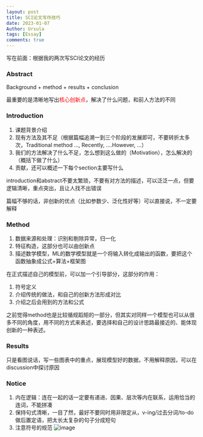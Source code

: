 ```yaml
---
layout: post
title: SCI论文写作技巧
date: 2023-01-07
Author: Ursula
tags: [Essay]
comments: true
--- 
```


写在前面：根据我的两次写SCI论文的经历

### Abstract
Background + method + results + conclusion

最重要的是清晰地写出<font color='red'>核心创新点</font>，解决了什么问题，和前人方法的不同

### Introduction

1. 课题背景介绍 
2. 现有方法及其不足（根据篇幅追溯一到三个阶段的发展即可，不要转折太多次，Traditional method ..., Recently, ....However, ...）
3. 我们的方法解决了什么不足，怎么想到这么做的（Motivation），怎么解决的（概括下做了什么）
4. 贡献，还可以概述一下每个section主要写什么

introduction和abstract不要太繁琐，不要有对方法的描述，可以泛泛一点，但要逻辑清晰，重点突出，且让人找不出错误

篇幅不够的话，非创新的优点（比如参数少、泛化性好等）可以直接说，不一定要解释

### Method
1. 数据来源和处理：识别和剔除异常，归一化
2. 特征构造，这部分也可以由创新点
3. 描述数学模型，ML的数学模型就是一个将输入转化成输出的函数，要把这个函数抽象成公式+算法+框架图

在正式描述自己的模型前，可以加一个引导部分，这部分的作用：
1. 符号定义
2. 介绍传统的做法，和自己的创新方法形成对比
3. 介绍之后会用到的方法和公式

之前觉得method也是比较循规蹈矩的一部分，但其实对同样一个模型也可以从很多不同的角度，用不同的方式来表述，要选择和自己的设计思路最接近的、能体现创新的一种表述。

### Results
只是看图说话，写一些图表中的重点，展现模型好的数据，不用解释原因，可以在discussion中探讨原因

### Notice
1. 内在逻辑：连在一起的话一定要有递进、因果、层次等内在联系，运用恰当的连词，不能拼凑
2. 保持句式清晰，一目了然，最好不要同时用非限定从，v-ing/过去分词/to-do做后置定语，把太长太复杂的句子分成短句
3. 注意符号的规范
![image](https://user-images.githubusercontent.com/73097943/211202973-b7e92f2f-fccf-44c8-9015-ccec2afdf3ad.png)
